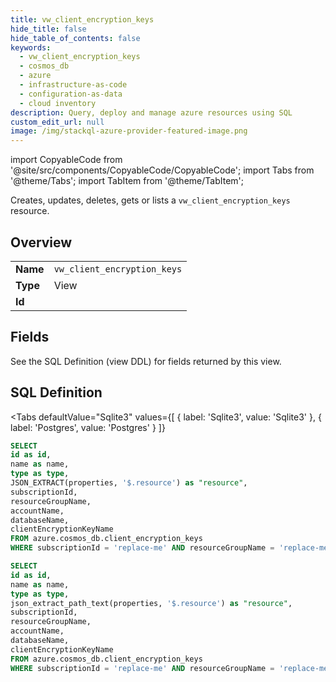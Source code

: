 ```yaml
--- 
title: vw_client_encryption_keys
hide_title: false
hide_table_of_contents: false
keywords:
  - vw_client_encryption_keys
  - cosmos_db
  - azure
  - infrastructure-as-code
  - configuration-as-data
  - cloud inventory
description: Query, deploy and manage azure resources using SQL
custom_edit_url: null
image: /img/stackql-azure-provider-featured-image.png
---
```


import CopyableCode from '@site/src/components/CopyableCode/CopyableCode';
import Tabs from '@theme/Tabs';
import TabItem from '@theme/TabItem';

Creates, updates, deletes, gets or lists a <code>vw_client_encryption_keys</code> resource.

## Overview
<table><tbody>
<tr><td><b>Name</b></td><td><code>vw_client_encryption_keys</code></td></tr>
<tr><td><b>Type</b></td><td>View</td></tr>
<tr><td><b>Id</b></td><td><CopyableCode code="azure.cosmos_db.vw_client_encryption_keys" /></td></tr>
</tbody></table>

## Fields

See the SQL Definition (view DDL) for fields returned by this view.

## SQL Definition

<Tabs
defaultValue="Sqlite3"
values={[
{ label: 'Sqlite3', value: 'Sqlite3' },
{ label: 'Postgres', value: 'Postgres' }
]}
>
<TabItem value="Sqlite3">

```sql
SELECT
id as id,
name as name,
type as type,
JSON_EXTRACT(properties, '$.resource') as "resource",
subscriptionId,
resourceGroupName,
accountName,
databaseName,
clientEncryptionKeyName
FROM azure.cosmos_db.client_encryption_keys
WHERE subscriptionId = 'replace-me' AND resourceGroupName = 'replace-me' AND accountName = 'replace-me' AND databaseName = 'replace-me';
```

</TabItem>
<TabItem value="Postgres">

```sql
SELECT
id as id,
name as name,
type as type,
json_extract_path_text(properties, '$.resource') as "resource",
subscriptionId,
resourceGroupName,
accountName,
databaseName,
clientEncryptionKeyName
FROM azure.cosmos_db.client_encryption_keys
WHERE subscriptionId = 'replace-me' AND resourceGroupName = 'replace-me' AND accountName = 'replace-me' AND databaseName = 'replace-me';
```

</TabItem>
</Tabs>

